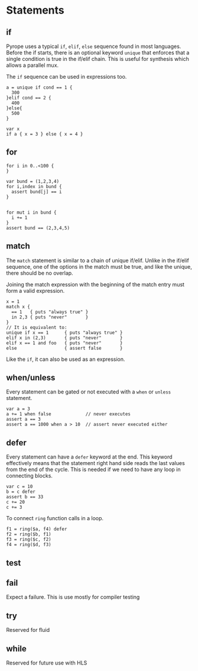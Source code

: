 
# Statements

## if


Pyrope uses a typical `if`, `elif`, `else` sequence found in most languages.
Before the if starts, there is an optional keyword `unique` that enforces that
a single condition is true in the if/elif chain. This is useful for synthesis
which allows a parallel mux.

The `if` sequence can be used in expressions too.

```
a = unique if cond == 1 {
  300
}elif cond == 2 {
  400
}else{
  500
}

var x
if a { x = 3 } else { x = 4 }
```

## for


```
for i in 0..<100 {
}

var bund = (1,2,3,4)
for i,index in bund {
  assert bund[j] == i
}


for mut i in bund {
  i += 1
}
assert bund == (2,3,4,5)
```


## match

The `match` statement is similar to a chain of unique if/elif. Unlike in the
if/elif sequence, one of the options in the match must be true, and like the
unique, there should be no overlap.


Joining the match expression with the beginning of the match entry must form a
valid expression.

```
x = 1
match x {
  == 1   { puts "always true" }
  in 2,3 { puts "never"       }
}
// It is equivalent to:
unique if x == 1      { puts "always true" }
elif x in (2,3)       { puts "never"       }
elif x == 1 and foo   { puts "never"       }
else                  { assert false       }
```

Like the `if`, it can also be used as an expression.

## when/unless

Every statement can be gated or not executed with a `when` or `unless` statement.

```
var a = 3
a += 1 when false             // never executes 
assert a == 3
assert a == 1000 when a > 10  // assert never executed either
```

## defer

Every statement can have a `defer` keyword at the end. This keyword effectively
means that the statement right hand side reads the last values from the end of
the cycle. This is needed if we need to have any loop in connecting blocks.

```
var c = 10
b = c defer
assert b == 33
c += 20
c += 3
```

To connect `ring` function calls in a loop.
```
f1 = ring($a, f4) defer
f2 = ring($b, f1)
f3 = ring($c, f2)
f4 = ring($d, f3)
```

## test

## fail

Expect a failure. This is use mostly for compiler testing

## try

Reserved for fluid

## while

Reserved for future use with HLS
